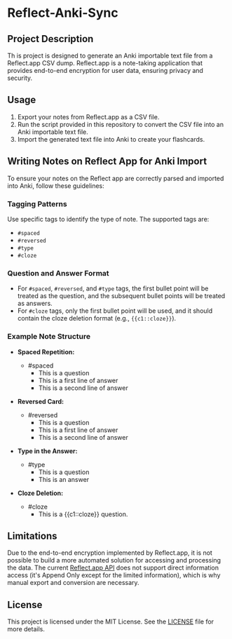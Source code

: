 
# Reflect-Anki-Sync

## Project Description

Th
is project is designed to generate an Anki importable text file from a Reflect.app CSV dump. Reflect.app is a note-taking application that provides end-to-end encryption for user data, ensuring privacy and security.

## Usage

1. Export your notes from Reflect.app as a CSV file.
2. Run the script provided in this repository to convert the CSV file into an Anki importable text file.
3. Import the generated text file into Anki to create your flashcards.

## Writing Notes on Reflect App for Anki Import

To ensure your notes on the Reflect app are correctly parsed and imported into Anki, follow these guidelines:

### Tagging Patterns
Use specific tags to identify the type of note. The supported tags are:
- `#spaced`
- `#reversed`
- `#type`
- `#cloze`

### Question and Answer Format
- For `#spaced`, `#reversed`, and `#type` tags, the first bullet point will be treated as the question, and the subsequent bullet points will be treated as answers.
- For `#cloze` tags, only the first bullet point will be used, and it should contain the cloze deletion format (e.g., `{{c1::cloze}}`).

### Example Note Structure
- **Spaced Repetition:**
  - #spaced
    - This is a question
    - This is a first line of answer
    - This is a second line of answer

- **Reversed Card:**
  - #reversed
    - This is a question
    - This is a first line of answer
    - This is a second line of answer

- **Type in the Answer:**
  - #type
    - This is a question
    - This is an answer

- **Cloze Deletion:**
  - #cloze
    - This is a {{c1::cloze}} question.


## Limitations

Due to the end-to-end encryption implemented by Reflect.app, it is not possible to build a more automated solution for accessing and processing the data. The current [Reflect.app API](https://reflect.academy/api) does not support direct information access (it's Append Only except for the limited information), which is why manual export and conversion are necessary.

## License

This project is licensed under the MIT License. See the [LICENSE](LICENSE) file for more details.
